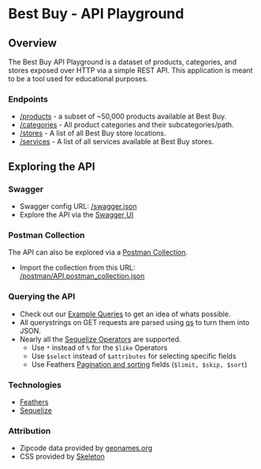 # Best Buy - API Playground

## Overview

The Best Buy API Playground is a dataset of products, categories, and stores exposed over HTTP via a simple REST API. This application is meant to be a tool used for educational purposes.

### Endpoints

* [/products](/products) - a subset of ~50,000 products available at Best Buy.
* [/categories](/categories) - All product categories and their subcategories/path.
* [/stores](/stores) - A list of all Best Buy store locations.
* [/services](/services) - A list of all services available at Best Buy stores.

## Exploring the API

### Swagger
* Swagger config URL: [/swagger.json](/swagger.json)
* Explore the API via the [Swagger UI](/docs)

### Postman Collection
The API can also be explored via a [Postman Collection](https://www.getpostman.com/docs/collections).
* Import the collection from this URL: [/postman/API.postman_collection.json](/postman/API.postman_collection.json)

### Querying the API
* Check out our [Example Queries](queries) to get an idea of whats possible.
* All querystrings on GET requests are parsed using [qs](http://npmjs.com/packages/qs) to turn them into JSON.
* Nearly all the [Sequelize Operators](http://docs.sequelizejs.com/en/latest/docs/querying/#operators) are supported.
  * Use `*` instead of `%` for the `$like` Operators
  * Use `$select` instead of `$attributes` for selecting specific fields
  * Use Feathers [Pagination and sorting](https://docs.feathersjs.com/databases/pagination.html) fields (`$limit, $skip, $sort`)

### Technologies

* [Feathers](http://feathersjs.com/)
* [Sequelize](http://docs.sequelizejs.com/en/v3/)

### Attribution
* Zipcode data provided by [geonames.org](http://www.geonames.org/)
* CSS provided by [Skeleton](http://getskeleton.com/)